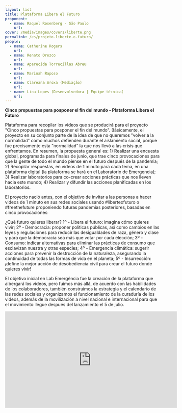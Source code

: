 ```yaml
---
layout: list
title: Plataforma Libera el Futuro 
proponent:
  - name: Raquel Rosenberg - São Paulo 
    url:  
cover: /media/images/covers/liberte.png
permalink: /es/projeto-liberte-o-futuro/
people:
  - name: Catherine Rogers 
    url:  
  - name: Renato Orozco
    url:
  - name: Aparecida Torrecillas Abreu
    url: 
  - name: Marinah Raposo
    url: 
  - name: Clareana Aroxa (Mediação)
    url: 
  - name: Lina Lopes (Desenvolvedora | Equipe técnica)
    url: 
---
```


**Cinco propuestas para posponer el fin del mundo - Plataforma Libera el Futuro**

Plataforma para recopilar los videos que se producirá para el proyecto "Cinco propuestas para posponer el fin del mundo". Básicamente, el proyecto en su conjunto parte de la idea de que no queremos "volver a la normalidad" como muchos defienden durante el aislamiento social, porque fue precisamente esta "normalidad" la que nos llevó a las crisis que enfrentamos. En resumen, la propuesta general es: 1) Realizar una encuesta global, programada para finales de junio, que trae cinco provocaciones para que la gente de todo el mundo piense en el futuro después de la pandemia; 2) Recopilar respuestas, en videos de 1 minuto para cada tema, en una plataforma digital (la plataforma se hará en el Laboratorio de Emergencia); 3) Realizar laboratorios para co-crear acciones prácticas que nos lleven hacia este mundo; 4) Realizar y difundir las acciones planificadas en los laboratorios.

El proyecto nació antes, con el objetivo de invitar a las personas a hacer videos de 1 minuto en sus redes sociales usando #liberteofuturo o #freethefuture proponiendo futuras pandemias posteriores, basadas en cinco provocaciones:
  
¿Qué futuro quieres liberar?
1º - Libera el futuro: imagina cómo quieres vivir;
2º - Democracia: proponer políticas públicas, así como cambios en las leyes y regulaciones para reducir las desigualdades de raza, género y clase y para que la democracia sea más que votar por cada elección;
3º - Consumo: indicar alternativas para eliminar las prácticas de consumo que esclavizan nuestra y otras especies;
4º - Emergencia climática: sugerir acciones para prevenir la destrucción de la naturaleza, asegurando la continuidad de todas las formas de vida en el planeta;
5º - Insurrección: ¡define la mejor acción de desobediencia civil para crear el futuro donde quieres vivir!
  
El objetivo inicial en Lab Emergência fue la creación de la plataforma que albergará los videos, pero fuimos más allá, de acuerdo con las habilidades de los colaboradores, también construimos la estrategia y el calendario de las redes sociales y organizamos el funcionamiento de la curaduría de los videos, además de la movilización a nivel nacional e internacional para que el movimiento llegue después del lanzamiento el 5 de julio.

<div class="video-wrapper video-wrapper-16x9">
<iframe width="560" height="315" src="https://www.youtube.com/embed/drXsfDAHq18" frameborder="0" allow="accelerometer; autoplay; encrypted-media; gyroscope; picture-in-picture" allowfullscreen></iframe></div>